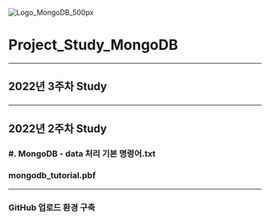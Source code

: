 ![Logo_MongoDB_500px](https://user-images.githubusercontent.com/96277148/152209767-43ce0144-c95f-454b-a93a-7452193a2e9e.png)

# Project_Study_MongoDB 
---
## 2022년 3주차 Study
### 
### 
### 
### 
### 

---
## 2022년 2주차 Study

### #. MongoDB - data 처리 기본 명령어.txt

### mongodb_tutorial.pbf

---
### GitHub 업로드 환경 구축 
